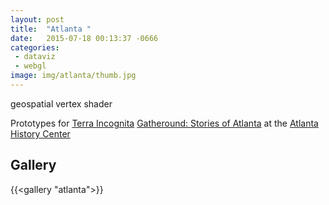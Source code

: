 ```yaml
---
layout: post
title:  "Atlanta "
date:   2015-07-18 00:13:37 -0666
categories: 
 - dataviz
 - webgl
image: img/atlanta/thumb.jpg
---
```


geospatial vertex shader
<!--more-->

Prototypes for [Terra Incognita](https://www.terraincognita.com) [Gatheround: Stories of Atlanta](https://www.terraincognita.com/gatheround-stories-of-atlanta) at the [Atlanta History Center](https://www.atlantahistorycenter.com/)

## Gallery ##

 {{<gallery "atlanta">}}
